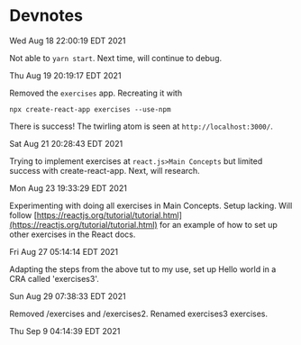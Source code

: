 # Devnotes

Wed Aug 18 22:00:19 EDT 2021

Not able to `yarn start`. Next time, will continue to debug.

Thu Aug 19 20:19:17 EDT 2021

Removed the `exercises` app. Recreating it with

`npx create-react-app exercises --use-npm`

There is success! The twirling atom is seen at `http://localhost:3000/`.

Sat Aug 21 20:28:43 EDT 2021

Trying to implement exercises at `react.js>Main Concepts` but limited success with create-react-app. Next, will research.

Mon Aug 23 19:33:29 EDT 2021

Experimenting with doing all exercises in Main Concepts. Setup lacking. Will follow [https://reactjs.org/tutorial/tutorial.html](https://reactjs.org/tutorial/tutorial.html) for an example of how to set up other exercises in the React docs.

Fri Aug 27 05:14:14 EDT 2021

Adapting the steps from the above tut to my use, set up Hello world in a CRA called 'exercises3'.

Sun Aug 29 07:38:33 EDT 2021

Removed /exercises and /exercises2. Renamed exercises3 exercises.

Thu Sep  9 04:14:39 EDT 2021

